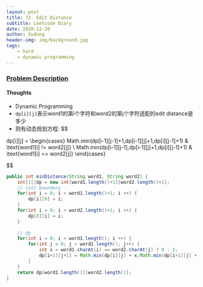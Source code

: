 ```yaml
---
layout: post
title: 72. Edit Distance
subtitle: Leetcode Diary
date: 2020-12-20
author: Xudong
header-img: img/background.jpg
tags: 
    - hard
    - dynamic programming
---
```


### [Problem Description](https://leetcode.com/problems/edit-distance/)

#### Thoughts

- Dynamic Programming 
- `dp[i][j]`表示word1的第i个字符和word2的第j个字符适配的edit distance是多少
- 则有动态规划方程:
$$

 dp[i][j] = \begin{cases}
 Math.min(dp[i-1][j-1]+1,dp[i-1][j]+1,dp[i][j-1]+1)  & \text{word1[i] != word2[j]}
 \\
 Math.min(dp[i-1][j-1],dp[i-1][j]+1,dp[i][j-1]+1)  & \text{word1[i] == word2[j]}
 \end{cases}

$$

```java
public int minDistance(String word1, String word2) {
    int[][]dp = new int[word1.length()+1][word2.length()+1];
    // init boundary
    for(int i = 0; i < word1.length()+1; i ++) {
        dp[i][0] = i;
    }
    for(int i = 0; i < word2.length()+1; i ++) {
        dp[0][i] = i;
    }
    
    // dp
    for(int i = 0; i < word1.length(); i ++) {
        for(int j = 0; j < word2.length(); j++) {
            int x = word1.charAt(i) == word2.charAt(j) ? 0 : 1;
            dp[i+1][j+1] = Math.min(dp[i][j] + x,Math.min(dp[i+1][j] + 1,dp[i][j+1] + 1));
        }
    }
    return dp[word1.length()][word2.length()];
}
```

<script type="text/javascript" src="https://xudongliuharold.github.io/js/latex-math.js?config=default"></script>
